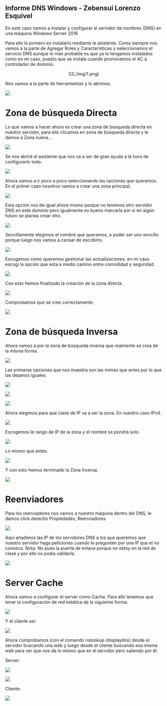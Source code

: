  ## Informe DNS Windows - Zebensui Lorenzo Esquivel 

En este caso vamos a instalar y configurar el servidor de nombres (DNS) en una máquina Windows Server 2016

Para ello lo primero es instalarlo mediante le asistente. Como siempre nos vamos a la parte de Agregar Roles y Características y seleccionamos el servicio DNS aunque lo más probable es que ya lo tengamos instalados como es mi caso, puesto que se instala cuando promovemos el AC a controlador de dominio.

<center> ![](./img/1.png) </center>


Nos vamos a la parte de herramientas y lo abrimos.

![](img/2.png)

# Zona de búsqueda Directa

Lo que vamos a hacer ahora es crear una zona de búsqueda directa en nuestro servidor, para ello clicamos en zona de búsqueda directa y le damos a Zona nueva...

![](img/3.png)

Se nos abrirá el asistente que nos va a ser de gran ayuda a la hora de configurarlo todo.

![](img/4.png)

Ahora vamos a ir poco a poco seleccionando las opciones que queramos. En el primer caso nosotros vamos a crear una zona principal.

![](img/5.png)

Esta opción nos da igual ahora mismo porque no tenemos otro servidor DNS en este dominio pero igualmente es bueno marcarla por si en algún futuro se planea crear otro.

![](img/6.png)

Sencillamente elegimos el nombre que queramos, a poder ser uno sencillo porque luego nos vamos a cansar de escribirlo.

![](img/7.png)

Escogemos como queremos gestionar las actualizaciones, en mi caso escogí la opción que esta a medio camino entre comodidad y seguridad.

![](img/8.png)

Con esto hemos finalizado la creación de la zona directa.

![](img/9.png)

Comprobamos que se creo correctamente.

![](img/10.png)

# Zona de búsqueda Inversa

Ahora vamos a por la zona de búsqueda inversa que realmente se crea de la misma forma.

![](img/11.png)

Las primeras opciones que nos muestra son las mimas que antes por lo que las dejamos iguales.

![](img/12.png)

![](img/13.png)

![](img/14.png)

Ahora elegimos para que clase de IP va a ser la zona. En nuestro caso IPv4.

![](img/15.png)

Escogemos le rango de IP de la zona y el nombre se pondrá solo.

![](img/16.png)

Lo mismo que antes.

![](img/17.png)

Y con esto hemos terminado la Zona Inversa.

![](img/18.png)

# Reenviadores

Para los reenviadores nos vamos a nuestro máquina dentro del DNS, le damos click derecho Propiedades, Reenviadores

![](img/20.png)

Aquí añadimos las IP de los servidores DNS a los que queremos que nuestro servidor haga peticiones cuando le pregunten por una IP que el no conozca. Nota: No puse la puerta de enlace porque no estoy en la red de clase y por ello no podía validarla.

![](img/21.png)

# Server Cache

Ahora vamos a configurar el server como Cache. Para ello tenemos que tener la configuración de red estática de la siguiente forma:

![](img/19.png)

Y el cliente así:

![](img/22.png)

Ahora comprobamos (con el comando nslookup /displaydns) desde el servidor buscando una web y luego desde el cliente buscando esa misma web para ver que nos da lo mismo que en el servidor pero saliendo por él.

Server:

![](img/24.png)

![](img/25.png)

Cliente:

![](img/23.png)
